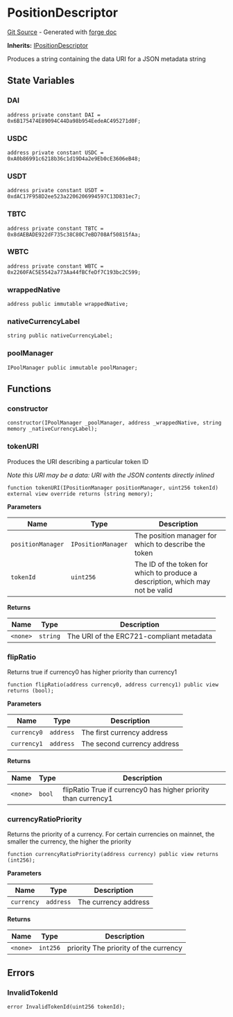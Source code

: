 # PositionDescriptor
[Git Source](https://github.com/uniswap/v4-periphery/blob/3f295d8435e4f776ea2daeb96ce1bc6d63f33fc7/src/PositionDescriptor.sol) - Generated with [forge doc](https://book.getfoundry.sh/reference/forge/forge-doc)

**Inherits:**
[IPositionDescriptor](contracts/v4/reference/periphery/interfaces/IPositionDescriptor.md)

Produces a string containing the data URI for a JSON metadata string


## State Variables
### DAI

```solidity
address private constant DAI = 0x6B175474E89094C44Da98b954EedeAC495271d0F;
```


### USDC

```solidity
address private constant USDC = 0xA0b86991c6218b36c1d19D4a2e9Eb0cE3606eB48;
```


### USDT

```solidity
address private constant USDT = 0xdAC17F958D2ee523a2206206994597C13D831ec7;
```


### TBTC

```solidity
address private constant TBTC = 0x8dAEBADE922dF735c38C80C7eBD708Af50815fAa;
```


### WBTC

```solidity
address private constant WBTC = 0x2260FAC5E5542a773Aa44fBCfeDf7C193bc2C599;
```


### wrappedNative

```solidity
address public immutable wrappedNative;
```


### nativeCurrencyLabel

```solidity
string public nativeCurrencyLabel;
```


### poolManager

```solidity
IPoolManager public immutable poolManager;
```


## Functions
### constructor


```solidity
constructor(IPoolManager _poolManager, address _wrappedNative, string memory _nativeCurrencyLabel);
```

### tokenURI

Produces the URI describing a particular token ID

*Note this URI may be a data: URI with the JSON contents directly inlined*


```solidity
function tokenURI(IPositionManager positionManager, uint256 tokenId) external view override returns (string memory);
```
**Parameters**

|Name|Type|Description|
|----|----|-----------|
|`positionManager`|`IPositionManager`|The position manager for which to describe the token|
|`tokenId`|`uint256`|The ID of the token for which to produce a description, which may not be valid|

**Returns**

|Name|Type|Description|
|----|----|-----------|
|`<none>`|`string`|The URI of the ERC721-compliant metadata|


### flipRatio

Returns true if currency0 has higher priority than currency1


```solidity
function flipRatio(address currency0, address currency1) public view returns (bool);
```
**Parameters**

|Name|Type|Description|
|----|----|-----------|
|`currency0`|`address`|The first currency address|
|`currency1`|`address`|The second currency address|

**Returns**

|Name|Type|Description|
|----|----|-----------|
|`<none>`|`bool`|flipRatio True if currency0 has higher priority than currency1|


### currencyRatioPriority

Returns the priority of a currency.
For certain currencies on mainnet, the smaller the currency, the higher the priority


```solidity
function currencyRatioPriority(address currency) public view returns (int256);
```
**Parameters**

|Name|Type|Description|
|----|----|-----------|
|`currency`|`address`|The currency address|

**Returns**

|Name|Type|Description|
|----|----|-----------|
|`<none>`|`int256`|priority The priority of the currency|


## Errors
### InvalidTokenId

```solidity
error InvalidTokenId(uint256 tokenId);
```

